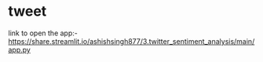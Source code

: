 # tweet
link to open the app:- https://share.streamlit.io/ashishsingh877/3.twitter_sentiment_analysis/main/app.py
